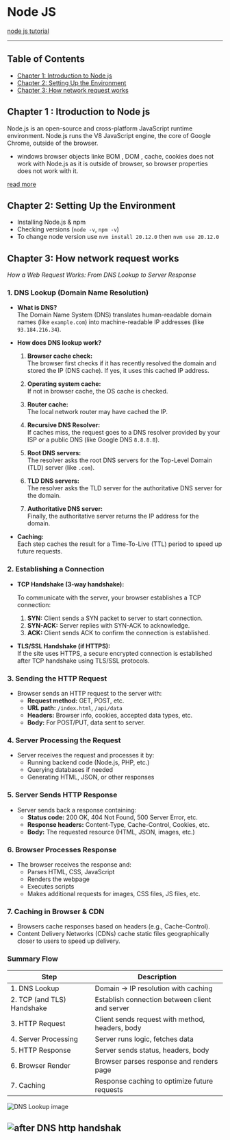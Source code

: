 # Node JS

[node js tutorial](https://www.youtube.com/playlist?list=PL78RhpUUKSwfeSOOwfE9x6l5jTjn5LbY3)

---

## Table of Contents

- [Chapter 1: Introduction to Node js](#chapter-1--introduction-to-node-js)
- [Chapter 2: Setting Up the Environment](#chapter-2-setting-up-the-environment)
- [Chapter 3: How network request works ](#chapter-3-how-network-request-works)

## Chapter 1 : Itroduction to Node js

Node.js is an open-source and cross-platform JavaScript runtime environment. Node.js runs the V8 JavaScript engine, the core of Google Chrome, outside of the browser.

- windows browser objects linke BOM , DOM , cache, cookies does not work with Node.js as it is outside of browser, so browser properties does not work with it.

[read more](https://nodejs.org/en/learn/getting-started/introduction-to-nodejs)

## Chapter 2: Setting Up the Environment

- Installing Node.js & npm
- Checking versions (`node -v`, `npm -v`)
- To change node version use `nvm install 20.12.0` then `nvm use 20.12.0`

## Chapter 3: How network request works

_How a Web Request Works: From DNS Lookup to Server Response_

### 1. DNS Lookup (Domain Name Resolution)

- **What is DNS?**  
  The Domain Name System (DNS) translates human-readable domain names (like `example.com`) into machine-readable IP addresses (like `93.184.216.34`).

- **How does DNS lookup work?**

  1. **Browser cache check:**  
     The browser first checks if it has recently resolved the domain and stored the IP (DNS cache). If yes, it uses this cached IP address.

  2. **Operating system cache:**  
     If not in browser cache, the OS cache is checked.

  3. **Router cache:**  
     The local network router may have cached the IP.

  4. **Recursive DNS Resolver:**  
     If caches miss, the request goes to a DNS resolver provided by your ISP or a public DNS (like Google DNS `8.8.8.8`).

  5. **Root DNS servers:**  
     The resolver asks the root DNS servers for the Top-Level Domain (TLD) server (like `.com`).

  6. **TLD DNS servers:**  
     The resolver asks the TLD server for the authoritative DNS server for the domain.

  7. **Authoritative DNS server:**  
     Finally, the authoritative server returns the IP address for the domain.

- **Caching:**  
  Each step caches the result for a Time-To-Live (TTL) period to speed up future requests.

### 2. Establishing a Connection

- **TCP Handshake (3-way handshake):**

  To communicate with the server, your browser establishes a TCP connection:

  1. **SYN:** Client sends a SYN packet to server to start connection.
  2. **SYN-ACK:** Server replies with SYN-ACK to acknowledge.
  3. **ACK:** Client sends ACK to confirm the connection is established.

- **TLS/SSL Handshake (if HTTPS):**  
  If the site uses HTTPS, a secure encrypted connection is established after TCP handshake using TLS/SSL protocols.

### 3. Sending the HTTP Request

- Browser sends an HTTP request to the server with:
  - **Request method:** GET, POST, etc.
  - **URL path:** `/index.html`, `/api/data`
  - **Headers:** Browser info, cookies, accepted data types, etc.
  - **Body:** For POST/PUT, data sent to server.

### 4. Server Processing the Request

- Server receives the request and processes it by:
  - Running backend code (Node.js, PHP, etc.)
  - Querying databases if needed
  - Generating HTML, JSON, or other responses

### 5. Server Sends HTTP Response

- Server sends back a response containing:
  - **Status code:** 200 OK, 404 Not Found, 500 Server Error, etc.
  - **Response headers:** Content-Type, Cache-Control, Cookies, etc.
  - **Body:** The requested resource (HTML, JSON, images, etc.)

### 6. Browser Processes Response

- The browser receives the response and:
  - Parses HTML, CSS, JavaScript
  - Renders the webpage
  - Executes scripts
  - Makes additional requests for images, CSS files, JS files, etc.

### 7. Caching in Browser & CDN

- Browsers cache responses based on headers (e.g., Cache-Control).
- Content Delivery Networks (CDNs) cache static files geographically closer to users to speed up delivery.

### Summary Flow

| Step                       | Description                                     |
| -------------------------- | ----------------------------------------------- |
| 1. DNS Lookup              | Domain → IP resolution with caching             |
| 2. TCP (and TLS) Handshake | Establish connection between client and server  |
| 3. HTTP Request            | Client sends request with method, headers, body |
| 4. Server Processing       | Server runs logic, fetches data                 |
| 5. HTTP Response           | Server sends status, headers, body              |
| 6. Browser Render          | Browser parses response and renders page        |
| 7. Caching                 | Response caching to optimize future requests    |

![DNS Lookup image](https://i.ibb.co/DDRf30Pq/DNS-lookup.webp)

## ![after DNS http handshak](https://i.ibb.co/qMQ3p8zc/afterdns.jpg)
